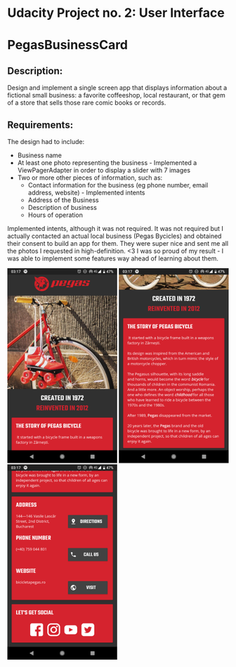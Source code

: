 # Udacity Project no. 2: User Interface

# PegasBusinessCard

## Description: 
Design and implement a single screen app that displays information about a fictional small business: a favorite coffeeshop, local restaurant, or that gem of a store that sells those rare comic books or records.

## Requirements:
The design had to include:
  * Business name
  * At least one photo representing the business - Implemented a ViewPagerAdapter in order to display a slider with 7 images
  * Two or more other pieces of information, such as:
    * Contact information for the business (eg phone number, email address, website) - Implemented intents 
    * Address of the Business
    * Description of business
    * Hours of operation

Implemented intents, although it was not required. It was not required but I actually contacted an actual local business (Pegas Bycicles) and obtained their consent to build an app for them. They were super nice and sent me all the photos I requested in high-definition. <3 I was so proud of my result - I was able to implement some features way ahead of learning about them.

<img src="https://github.com/Limmonica/PegasBusinessCard/blob/master/Udacity-PegasBusinessCard-1.png"  width="250" height=""> <img src="https://github.com/Limmonica/PegasBusinessCard/blob/master/Udacity-PegasBusinessCard-2.png"  width="250" height=""> 
<img src="https://github.com/Limmonica/PegasBusinessCard/blob/master/Udacity-PegasBusinessCard-3.png"  width="250" height=""> 
